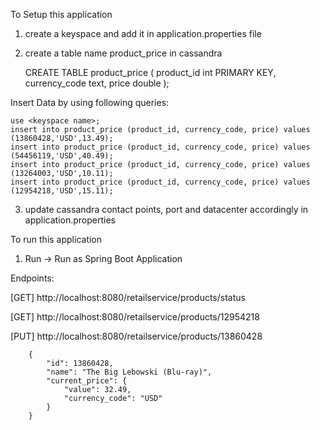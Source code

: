 To Setup this application
1. create a keyspace and add it in application.properties file
2. create a table name product_price in cassandra

	CREATE TABLE product_price (
    product_id int PRIMARY KEY,
    currency_code text,
    price double
    );
    
Insert Data by using following queries:
    
    use <keyspace name>;
    insert into product_price (product_id, currency_code, price) values (13860428,'USD',13.49);
    insert into product_price (product_id, currency_code, price) values (54456119,'USD',40.49);
    insert into product_price (product_id, currency_code, price) values (13264003,'USD',10.11);
    insert into product_price (product_id, currency_code, price) values (12954218,'USD',15.11);
    
    
3. update cassandra contact points, port and datacenter accordingly in application.properties

To run this application
1. Run -> Run as Spring Boot Application

Endpoints:

[GET] http://localhost:8080/retailservice/products/status

[GET] http://localhost:8080/retailservice/products/12954218

[PUT] http://localhost:8080/retailservice/products/13860428

		{
		    "id": 13860428,
		    "name": "The Big Lebowski (Blu-ray)",
		    "current_price": {
		        "value": 32.49,
		        "currency_code": "USD"
		    }
		}